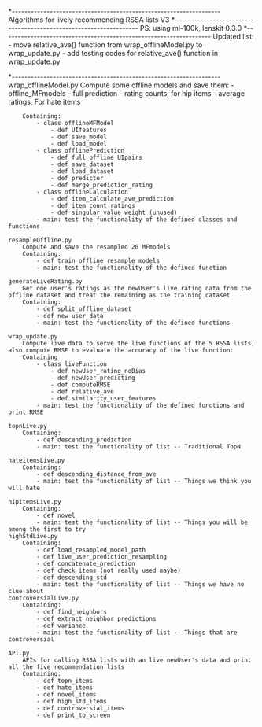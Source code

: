 *------------------------------------------------------------------
Algorithms for lively recommending RSSA lists V3
*------------------------------------------------------------------
				PS: using ml-100k, lenskit 0.3.0
*------------------------------------------------------------------
	Updated list:
		- move relative_ave() function from wrap_offlineModel.py to wrap_update.py
		- add testing codes for relative_ave() function in wrap_update.py

*------------------------------------------------------------------
	wrap_offlineModel.py
		Compute some offline models and save them: 
			- offline_MFmodels
			- full prediction
			- rating counts, for hip items
			- average ratings, For hate items
			
		Containing:
			- class offlineMFModel
				- def UIfeatures
				- def save_model
				- def load_model
			- class offlinePrediction
				- def full_offline_UIpairs
				- def save_dataset
				- def load_dataset
				- def predictor
				- def merge_prediction_rating
			- class offlineCalculation
				- def item_calculate_ave_prediction
				- def item_count_ratings
				- def singular_value_weight (unused)
			- main: test the functionality of the defined classes and functions
			
	resampleOffline.py
		Compute and save the resampled 20 MFmodels
		Containing:
			- def train_offline_resample_models
			- main: test the functionality of the defined function
			
	generateLiveRating.py
		Get one user's ratings as the newUser's live rating data from the offline dataset and treat the remaining as the training dataset
		Containing:
			- def split_offline_dataset
			- def new_user_data
			- main: test the functionality of the defined functions
			
	wrap_update.py
		Compute live data to serve the live functions of the 5 RSSA lists, also compute RMSE to evaluate the accuracy of the live function:
		Containing
			- class liveFunction
				- def newUser_rating_noBias
				- def newUser_predicting
				- def computeRMSE
				- def relative_ave
				- def similarity_user_features
			- main: test the functionality of the defined functions and print RMSE
	
	topnLive.py
		Containing:
			- def descending_prediction
			- main: test the functionality of list -- Traditional TopN
			
	hateitemsLive.py
		Containing:
			- def descending_distance_from_ave
			- main: test the functionality of list -- Things we think you will hate
	
	hipitemsLive.py
		Containing:
			- def novel
			- main: test the functionality of list -- Things you will be among the first to try
	highStdLive.py
		Containing:
			- def load_resampled_model_path
			- def live_user_prediction_resampling
			- def concatenate_prediction
			- def check_items (not really used maybe)
			- def descending_std
			- main: test the functionality of list -- Things we have no clue about
	controversialLive.py
		Containing:
			- def find_neighbors
			- def extract_neighbor_predictions
			- def variance
			- main: test the functionality of list -- Things that are controversial
	
	API.py
		APIs for calling RSSA lists with an live newUser's data and print all the five recommendation lists
		Containing:
			- def topn_items
			- def hate_items
			- def novel_items
			- def high_std_items
			- def controversial_items
			- def print_to_screen
				
	
	
	
	
	
	
	
	
	
	
	
	
	
	
	
	
	
	
	
	
	
	
	
	
	
	
	
	
	
	
	
	
	
	
	
	
	
	
	